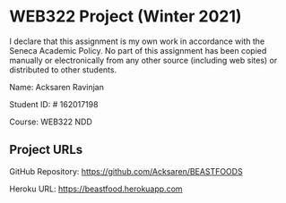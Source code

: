 # WEB322 Project (Winter 2021) 

I declare that this assignment is my own work in accordance with the Seneca Academic Policy. No part of this assignment has been copied manually or electronically from any other source (including web sites) or distributed to other students. 

Name: Acksaren Ravinjan

Student ID:  # 162017198

Course: WEB322 NDD 

## Project URLs 

GitHub Repository: https://github.com/Acksaren/BEASTFOODS

Heroku URL: https://beastfood.herokuapp.com